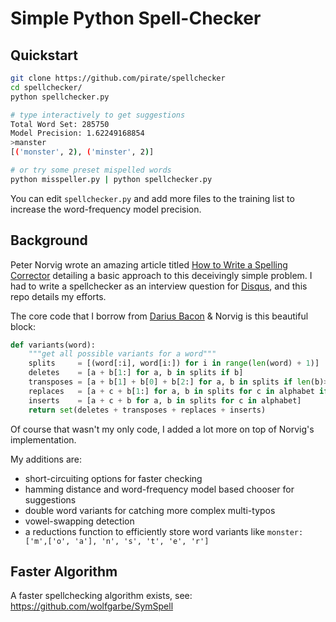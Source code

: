 # Simple Python Spell-Checker

## Quickstart

```bash
git clone https://github.com/pirate/spellchecker
cd spellchecker/
python spellchecker.py

# type interactively to get suggestions
Total Word Set: 285750
Model Precision: 1.62249168854
>manster
[('monster', 2), ('minster', 2)]

# or try some preset mispelled words
python misspeller.py | python spellchecker.py 
```
You can edit `spellchecker.py` and add more files to the training list to increase the word-frequency model precision.

## Background


Peter Norvig wrote an amazing article titled [How to Write a Spelling Corrector](http://norvig.com/spell-correct.html) detailing a basic approach to this deceivingly simple problem.
I had to write a spellchecker as an interview question for [Disqus](https://disqus.com/), and this repo details my efforts.

The core code that I borrow from [Darius Bacon](https://github.com/darius) & Norvig is this beautiful block:
```python
def variants(word):
    """get all possible variants for a word"""
    splits     = [(word[:i], word[i:]) for i in range(len(word) + 1)]
    deletes    = [a + b[1:] for a, b in splits if b]
    transposes = [a + b[1] + b[0] + b[2:] for a, b in splits if len(b)>1]
    replaces   = [a + c + b[1:] for a, b in splits for c in alphabet if b]
    inserts    = [a + c + b for a, b in splits for c in alphabet]
    return set(deletes + transposes + replaces + inserts)
```

Of course that wasn't my only code, I added a lot more on top of Norvig's implementation.

My additions are:
  - short-circuiting options for faster checking
  - hamming distance and word-frequency model based chooser for suggestions
  - double word variants for catching more complex multi-typos
  - vowel-swapping detection
  - a reductions function to efficiently store word variants like `monster: ['m',['o', 'a'], 'n', 's', 't', 'e', 'r']`

## Faster Algorithm

A faster spellchecking algorithm exists, see: https://github.com/wolfgarbe/SymSpell
